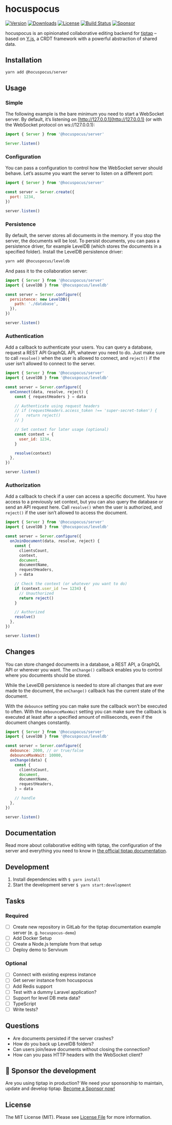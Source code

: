 # hocuspocus
[![Version](https://img.shields.io/npm/v/@hocuspocus/server.svg?label=version)](https://www.npmjs.com/package/hocuspocustserver-server)
[![Downloads](https://img.shields.io/npm/dm/@hocuspocus/server.svg)](https://npmcharts.com/compare/@hocuspocus/server?minimal=true)
[![License](https://img.shields.io/npm/l/@hocuspocus/server.svg)](https://www.npmjs.com/package/@hocuspocus/server)
[![Build Status](https://github.com/ueberdosis/hocuspocus/workflows/build/badge.svg)](https://github.com/ueberdosis/hocuspocus/actions)
[![Sponsor](https://img.shields.io/static/v1?label=Sponsor&message=%E2%9D%A4&logo=GitHub)](https://github.com/sponsors/ueberdosis)

hocuspocus is an opinionated collaborative editing backend for [tiptap](https://github.com/ueberdosis/tiptap) – based on [Y.js](https://github.com/yjs/yjs), a CRDT framework with a powerful abstraction of shared data.

## Installation

```bash
yarn add @hocuspocus/server
```

## Usage

### Simple
The following example is the bare minimum you need to start a WebSocket server. By default, it’s listening on [http://127.0.0.1](http://127.0.0.1) (or with the WebSocket protocol on ws://127.0.0.1):

```js
import { Server } from '@hocuspocus/server'

Server.listen()
```

### Configuration
You can pass a configuration to control how the WebSocket server should behave. Let’s assume you want the server to listen on a different port:

```js
import { Server } from '@hocuspocus/server'

const server = Server.create({
  port: 1234,
})

server.listen()
```

### Persistence
By default, the server stores all documents in the memory. If you stop the server, the documents will be lost. To persist documents, you can pass a persistence driver, for example LevelDB (which stores the documents in a specified folder). Install the LevelDB persistence driver:

```bash
yarn add @hocuspocus/leveldb
```

And pass it to the collaboration server:
```js
import { Server } from '@hocuspocus/server'
import { LevelDB } from '@hocuspocus/leveldb'

const server = Server.configure({
  persistence: new LevelDB({
    path: './database',
  }),
})

server.listen()
```

### Authentication
Add a callback to authenticate your users. You can query a database, request a REST API GraphQL API, whatever you need to do. Just make sure to call `resolve()` when the user is allowed to connect, and `reject()` if the user isn’t allowed to connect to the server.

```js
import { Server } from '@hocuspocus/server'
import { LevelDB } from '@hocuspocus/leveldb'

const server = Server.configure({
  onConnect(data, resolve, reject) {
    const { requestHeaders } = data

    // Authenticate using request headers
    // if (requestHeaders.access_token !== 'super-secret-token') {
    //   return reject()
    // }

    // Set context for later usage (optional)
    const context = {
      user_id: 1234,
    }

    resolve(context)
  },
})

server.listen()
```

### Authorization
Add a callback to check if a user can access a specific document. You have access to a previously set context, but you can also query the database or send an API request here. Call `resolve()` when the user is authorized, and `reject()` if the user isn’t allowed to access the document.

```js
import { Server } from '@hocuspocus/server'
import { LevelDB } from '@hocuspocus/leveldb'

const server = Server.configure({
  onJoinDocument(data, resolve, reject) {
    const {
      clientsCount,
      context,
      document,
      documentName,
      requestHeaders,
    } = data

    // Check the context (or whatever you want to do)
    if (context.user_id !== 1234) {
      // Unauthorized
      return reject()
    }

    // Authorized
    resolve()
  },
})

server.listen()
```

## Changes
You can store changed documents in a database, a REST API, a GraphQL API or wherever you want. The `onChange()` callback enables you to control where you documents should be stored.

While the LevelDB persistence is needed to store all changes that are ever made to the document, the `onChange()` callback has the current state of the document.

With the `debounce` setting you can make sure the callback won’t be executed to often. With the `debounceMaxWait` setting you can make sure the callback is executed at least after a specified amount of milliseconds, even if the document changes constantly.

```js
import { Server } from '@hocuspocus/server'
import { LevelDB } from '@hocuspocus/leveldb'

const server = Server.configure({
  debounce: 2000, // or true/false
  debounceMaxWait: 10000,
  onChange(data) {
    const {
      clientsCount,
      document,
      documentName,
      requestHeaders,
    } = data

    // handle
  },
})

server.listen()
```

## Documentation
Read more about collaborative editing with tiptap, the configuration of the server and everything you need to know in [the official tiptap documentation](https://next.tiptap.dev/guide/collaborative-editing).

## Development
1. Install dependencies with `$ yarn install`
2. Start the development server `$ yarn start:development`

## Tasks
### Required
- [ ] Create new repository in GitLab for the tiptap documentation example server (e. g. `hocuspocus-demo`)
- [ ] Add Docker Setup
- [ ] Create a Node.js template from that setup
- [ ] Deploy demo to Servivum

### Optional
- [ ] Connect with existing express instance
- [ ] Get server instance from hocuspocus
- [ ] Add Redis support
- [ ] Test with a dummy Laravel application?
- [ ] Support for level DB meta data?
- [ ] TypeScript
- [ ] Write tests?

## Questions
- Are documents persisted if the server crashes?
- How do you back up LevelDB folders?
- Can users join/leave documents without closing the connection?
- How can you pass HTTP headers with the WebSocket client?

## 💖 Sponsor the development
Are you using tiptap in production? We need your sponsorship to maintain, update and develop tiptap. [Become a Sponsor now!](https://github.com/sponsors/ueberdosis)

## License
The MIT License (MIT). Please see [License File](LICENSE.md) for more information.

